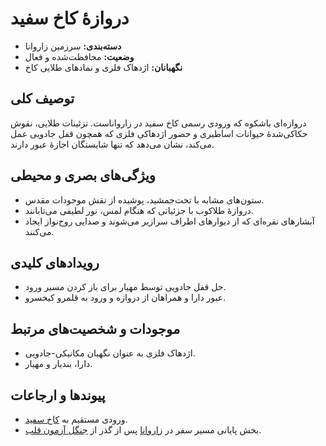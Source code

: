# دروازهٔ کاخ سفید

- **دسته‌بندی:** سرزمین زاروانا
- **وضعیت:** محافظت‌شده و فعال
- **نگهبانان:** اژدهاک فلزی و نمادهای طلایی کاخ

## توصیف کلی
دروازه‌ای باشکوه که ورودی رسمی کاخ سفید در زارواناست. تزئینات طلایی، نقوش حکاکی‌شدهٔ حیوانات اساطیری و حضور اژدهاکی فلزی که همچون قفل جادویی عمل می‌کند، نشان می‌دهد که تنها شایستگان اجازهٔ عبور دارند.

## ویژگی‌های بصری و محیطی
- ستون‌های مشابه با تخت‌جمشید، پوشیده از نقش موجودات مقدس.
- دروازهٔ طلاکوب با جزئیاتی که هنگام لمس، نور لطیفی می‌تابانند.
- آبشارهای نقره‌ای که از دیوارهای اطراف سرازیر می‌شوند و صدایی روح‌نواز ایجاد می‌کنند.

## رویدادهای کلیدی
- حل قفل جادویی توسط مهیار برای باز کردن مسیر ورود.
- عبور دارا و همراهان از دروازه و ورود به قلمرو کیخسرو.

## موجودات و شخصیت‌های مرتبط
- اژدهاک فلزی به عنوان نگهبان مکانیکی-جادویی.
- دارا، بندیار و مهیار.

## پیوندها و ارجاعات
- ورودی مستقیم به [کاخ سفید](./کاخ%20سفید.md).
- بخش پایانی مسیر سفر در [زاروانا](./زاروانا.md) پس از گذر از [جنگل آزمون قلب](./جنگل%20آزمون%20قلب.md).
